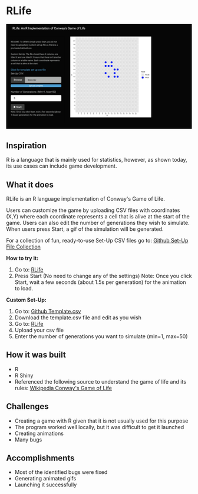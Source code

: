 # RLife
![RLife Website](website.png)

## Inspiration
R is a language that is mainly used for statistics, however, as shown today, its use cases can include game development.

## What it does
RLife is an R language implementation of Conway's Game of Life.

Users can customize the game by uploading CSV files with coordinates (X,Y) where each coordinate represents a cell that is alive at the start of the game. Users can also edit the number of generations they wish to simulate. When users press Start, a gif of the simulation will be generated.

For a collection of fun, ready-to-use Set-Up CSV files go to: [Github Set-Up File Collection](https://github.com/marcodeanda20/rlife/tree/main/Set-Up%20File%20Collection)

**How to try it:**
1. Go to: [RLife](https://marcoprojects.shinyapps.io/rlife/)
2. Press Start (No need to change any of the settings)
Note: Once you click Start, wait a few seconds (about 1.5s per generation) for the animation to load.

**Custom Set-Up:**
1. Go to:  [Github Template.csv](https://github.com/marcodeanda20/rlife/blob/main/template.csv)
2. Download the template.csv file and edit as you wish
4. Go to: [RLife](https://marcoprojects.shinyapps.io/rlife/)
5. Upload your csv file
6. Enter the number of generations you want to simulate (min=1, max=50)

## How it was built
- R
- R Shiny
- Referenced the following source to understand the game of life and its rules: 
[Wikipedia Conway's Game of Life](https://en.wikipedia.org/wiki/Conway%27s_Game_of_Life)

## Challenges
- Creating a game with R given that it is not usually used for this purpose
- The program worked well locally, but it was difficult to get it launched
- Creating animations
- Many bugs

## Accomplishments
- Most of the identified bugs were fixed
- Generating animated gifs
- Launching it successfully
